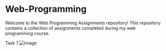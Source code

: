 # Web-Programming
Welcome to the Web Programming Assignments repository! This repository contains a collection of assignments completed during my web programming course.

Task 1
![image](https://github.com/abdullah7701/Web-Programming/assets/81309380/58d335da-1d1a-40d5-b051-27434dc0c75a)


